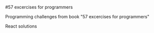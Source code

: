 #57 excercises for programmers

Programming challenges from book "57 excercises for programmers"

React solutions 

